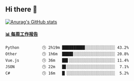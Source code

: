 ## Hi there 👋

[![Anurag's GitHub stats](https://github-readme-stats-orilights.vercel.app/api?username=orilights)](https://github.com/anuraghazra/github-readme-stats)

<!--
**OriLight152/OriLight152** is a ✨ _special_ ✨ repository because its `README.md` (this file) appears on your GitHub profile.

Here are some ideas to get you started:

- 🔭 I’m currently working on ...
- 🌱 I’m currently learning ...
- 👯 I’m looking to collaborate on ...
- 🤔 I’m looking for help with ...
- 💬 Ask me about ...
- 📫 How to reach me: ...
- 😄 Pronouns: ...
- ⚡ Fun fact: ...
-->

<!-- waka-box start -->
#### <a href="https://gist.github.com/92c8d5b388768c10efcba86e82b7c4fb" target="_blank">📊 每周工作报告</a>
```text
Python          🕓 2h19m █████████▉░░░░░░░░░░░░░ 43.2%
Other           🕓 1h6m  ████▊░░░░░░░░░░░░░░░░░░ 20.8%
Vue.js          🕓 36m   ██▌░░░░░░░░░░░░░░░░░░░░ 11.4%
JSON            🕓 22m   █▋░░░░░░░░░░░░░░░░░░░░░  7.1%
C#              🕓 16m   █▏░░░░░░░░░░░░░░░░░░░░░  5.2%
```
<!-- Powered by https://github.com/journey-ad/waka-box-go . -->
<!-- waka-box end -->
